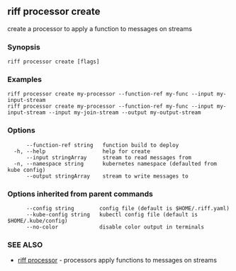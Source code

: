 ## riff processor create

create a processor to apply a function to messages on streams

### Synopsis


<todo>


```
riff processor create [flags]
```

### Examples

```
riff processor create my-processor --function-ref my-func --input my-input-stream
riff processor create my-processor --function-ref my-func --input my-input-stream --input my-join-stream --output my-output-stream
```

### Options

```
      --function-ref string   function build to deploy
  -h, --help                  help for create
      --input stringArray     stream to read messages from
  -n, --namespace string      kubernetes namespace (defaulted from kube config)
      --output stringArray    stream to write messages to
```

### Options inherited from parent commands

```
      --config string        config file (default is $HOME/.riff.yaml)
      --kube-config string   kubectl config file (default is $HOME/.kube/config)
      --no-color             disable color output in terminals
```

### SEE ALSO

* [riff processor](riff_processor.md)	 - processors apply functions to messages on streams

